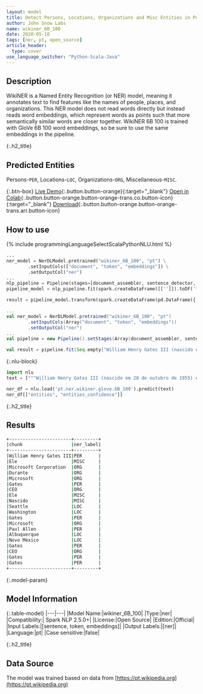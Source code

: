 ```yaml
---
layout: model
title: Detect Persons, Locations, Organizations and Misc Entities in Portuguese (WikiNER 6B 100)
author: John Snow Labs
name: wikiner_6B_100
date: 2020-05-10
tags: [ner, pt, open_source]
article_header:
  type: cover
use_language_switcher: "Python-Scala-Java"
---
```


## Description
WikiNER is a Named Entity Recognition (or NER) model, meaning it annotates text to find features like the names of people, places, and organizations. This NER model does not read words directly but instead reads word embeddings, which represent words as points such that more semantically similar words are closer together. WikiNER 6B 100 is trained with GloVe 6B 100 word embeddings, so be sure to use the same embeddings in the pipeline.

{:.h2_title}
## Predicted Entities 
Persons-`PER`, Locations-`LOC`, Organizations-`ORG`, Miscellaneous-`MISC`.


{:.btn-box}
[Live Demo](https://demo.johnsnowlabs.com/public/NER_PT){:.button.button-orange}{:target="_blank"}
[Open in Colab](https://colab.research.google.com/github/JohnSnowLabs/spark-nlp-workshop/blob/master/tutorials/streamlit_notebooks/NER_PT.ipynb){:.button.button-orange.button-orange-trans.co.button-icon}{:target="_blank"}
[Download](https://s3.amazonaws.com/auxdata.johnsnowlabs.com/public/models/wikiner_6B_100_pt_2.5.0_2.4_1588495233192.zip){:.button.button-orange.button-orange-trans.arr.button-icon}

## How to use 

<div class="tabs-box" markdown="1">

{% include programmingLanguageSelectScalaPythonNLU.html %}
```python
...
ner_model = NerDLModel.pretrained("wikiner_6B_100", "pt") \
        .setInputCols(["document", "token", "embeddings"]) \
        .setOutputCol("ner")
...        
nlp_pipeline = Pipeline(stages=[document_assembler, sentence_detector, tokenizer, embeddings, ner_model, ner_converter])
pipeline_model = nlp_pipeline.fit(spark.createDataFrame([['']]).toDF('text'))

result = pipeline_model.transform(spark.createDataFrame(pd.DataFrame({'text': ["""William Henry Gates III (nascido em 28 de outubro de 1955) é um magnata americano de negócios, desenvolvedor de software, investidor e filantropo. Ele é mais conhecido como co-fundador da Microsoft Corporation. Durante sua carreira na Microsoft, Gates ocupou os cargos de presidente, diretor executivo (CEO), presidente e diretor de arquitetura de software, além de ser o maior acionista individual até maio de 2014. Ele é um dos empreendedores e pioneiros mais conhecidos da revolução dos microcomputadores nas décadas de 1970 e 1980. Nascido e criado em Seattle, Washington, Gates co-fundou a Microsoft com o amigo de infância Paul Allen em 1975, em Albuquerque, Novo México; tornou-se a maior empresa de software de computador pessoal do mundo. Gates liderou a empresa como presidente e CEO até deixar o cargo em janeiro de 2000, mas ele permaneceu como presidente e tornou-se arquiteto-chefe de software. No final dos anos 90, Gates foi criticado por suas táticas de negócios, que foram consideradas anticompetitivas. Esta opinião foi confirmada por várias decisões judiciais. Em junho de 2006, Gates anunciou que iria passar para um cargo de meio período na Microsoft e trabalhar em período integral na Fundação Bill & Melinda Gates, a fundação de caridade privada que ele e sua esposa, Melinda Gates, estabeleceram em 2000. Ele gradualmente transferiu seus deveres para Ray Ozzie e Craig Mundie. Ele deixou o cargo de presidente da Microsoft em fevereiro de 2014 e assumiu um novo cargo como consultor de tecnologia para apoiar a recém-nomeada CEO Satya Nadella."""]})))
```

```scala
...
val ner_model = NerDLModel.pretrained("wikiner_6B_100", "pt")
        .setInputCols(Array("document", "token", "embeddings"))
        .setOutputCol("ner")
...
val pipeline = new Pipeline().setStages(Array(document_assembler, sentence_detector, tokenizer, embeddings, ner_model, ner_converter))

val result = pipeline.fit(Seq.empty["William Henry Gates III (nascido em 28 de outubro de 1955) é um magnata americano de negócios, desenvolvedor de software, investidor e filantropo. Ele é mais conhecido como co-fundador da Microsoft Corporation. Durante sua carreira na Microsoft, Gates ocupou os cargos de presidente, diretor executivo (CEO), presidente e diretor de arquitetura de software, além de ser o maior acionista individual até maio de 2014. Ele é um dos empreendedores e pioneiros mais conhecidos da revolução dos microcomputadores nas décadas de 1970 e 1980. Nascido e criado em Seattle, Washington, Gates co-fundou a Microsoft com o amigo de infância Paul Allen em 1975, em Albuquerque, Novo México; tornou-se a maior empresa de software de computador pessoal do mundo. Gates liderou a empresa como presidente e CEO até deixar o cargo em janeiro de 2000, mas ele permaneceu como presidente e tornou-se arquiteto-chefe de software. No final dos anos 90, Gates foi criticado por suas táticas de negócios, que foram consideradas anticompetitivas. Esta opinião foi confirmada por várias decisões judiciais. Em junho de 2006, Gates anunciou que iria passar para um cargo de meio período na Microsoft e trabalhar em período integral na Fundação Bill & Melinda Gates, a fundação de caridade privada que ele e sua esposa, Melinda Gates, estabeleceram em 2000. Ele gradualmente transferiu seus deveres para Ray Ozzie e Craig Mundie. Ele deixou o cargo de presidente da Microsoft em fevereiro de 2014 e assumiu um novo cargo como consultor de tecnologia para apoiar a recém-nomeada CEO Satya Nadella."].toDS.toDF("text")).transform(data)
```

{:.nlu-block}
```python
import nlu
text = ["""William Henry Gates III (nascido em 28 de outubro de 1955) é um magnata americano de negócios, desenvolvedor de software, investidor e filantropo. Ele é mais conhecido como co-fundador da Microsoft Corporation. Durante sua carreira na Microsoft, Gates ocupou os cargos de presidente, diretor executivo (CEO), presidente e diretor de arquitetura de software, além de ser o maior acionista individual até maio de 2014. Ele é um dos empreendedores e pioneiros mais conhecidos da revolução dos microcomputadores nas décadas de 1970 e 1980. Nascido e criado em Seattle, Washington, Gates co-fundou a Microsoft com o amigo de infância Paul Allen em 1975, em Albuquerque, Novo México; tornou-se a maior empresa de software de computador pessoal do mundo. Gates liderou a empresa como presidente e CEO até deixar o cargo em janeiro de 2000, mas ele permaneceu como presidente e tornou-se arquiteto-chefe de software. No final dos anos 90, Gates foi criticado por suas táticas de negócios, que foram consideradas anticompetitivas. Esta opinião foi confirmada por várias decisões judiciais. Em junho de 2006, Gates anunciou que iria passar para um cargo de meio período na Microsoft e trabalhar em período integral na Fundação Bill & Melinda Gates, a fundação de caridade privada que ele e sua esposa, Melinda Gates, estabeleceram em 2000. Ele gradualmente transferiu seus deveres para Ray Ozzie e Craig Mundie. Ele deixou o cargo de presidente da Microsoft em fevereiro de 2014 e assumiu um novo cargo como consultor de tecnologia para apoiar a recém-nomeada CEO Satya Nadella."""]

ner_df = nlu.load('pt.ner.wikiner.glove.6B_100').predict(text)
ner_df[["entities", "entities_confidence"]]
```
</div>

{:.h2_title}
## Results

```bash
+-----------------------+---------+
|chunk                  |ner_label|
+-----------------------+---------+
|William Henry Gates III|PER      |
|Ele                    |MISC     |
|Microsoft Corporation  |ORG      |
|Durante                |ORG      |
|Microsoft              |ORG      |
|Gates                  |PER      |
|CEO                    |ORG      |
|Ele                    |MISC     |
|Nascido                |MISC     |
|Seattle                |LOC      |
|Washington             |LOC      |
|Gates                  |PER      |
|Microsoft              |ORG      |
|Paul Allen             |PER      |
|Albuquerque            |LOC      |
|Novo México            |LOC      |
|Gates                  |PER      |
|CEO                    |ORG      |
|Gates                  |PER      |
|Gates                  |PER      |
+-----------------------+---------+
```

{:.model-param}
## Model Information

{:.table-model}
|---|---|
|Model Name:|wikiner_6B_100|
|Type:|ner|
|Compatibility:| Spark NLP 2.5.0+|
|License:|Open Source|
|Edition:|Official|
|Input Labels:|[sentence, token, embeddings]|
|Output Labels:|[ner]|
|Language:|pt|
|Case sensitive:|false|

{:.h2_title}
## Data Source
The model was trained based on data from [https://pt.wikipedia.org](https://pt.wikipedia.org)